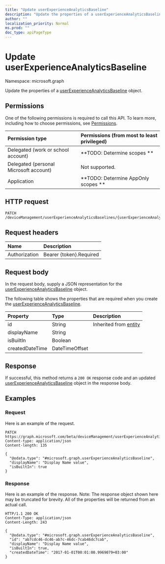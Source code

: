 ```yaml
---
title: "Update userExperienceAnalyticsBaseline"
description: "Update the properties of a userExperienceAnalyticsBaseline object."
author: ""
localization_priority: Normal
ms.prod: ""
doc_type: apiPageType
---
```


# Update userExperienceAnalyticsBaseline

Namespace: microsoft.graph

Update the properties of a [userExperienceAnalyticsBaseline](../resources/userexperienceanalyticsbaseline.md) object.

## Permissions
One of the following permissions is required to call this API. To learn more, including how to choose permissions, see [Permissions](/concepts/permissions-reference.md).

|Permission type|Permissions (from most to least privileged)|
|:---|:---|
|Delegated (work or school account)|**TODO: Determine scopes **|
|Delegated (personal Microsoft account)|Not supported.|
|Application|**TODO: Determine AppOnly scopes **|

## HTTP request
<!-- {
  "blockType": "ignored"
}
-->
``` http
PATCH /deviceManagement/userExperienceAnalyticsBaselines/{userExperienceAnalyticsBaselineId}
```

## Request headers
|Name|Description|
|:---|:---|
|Authorization|Bearer {token}.Required|

## Request body
In the request body, supply a JSON representation for the [userExperienceAnalyticsBaseline](../resources/userexperienceanalyticsbaseline.md) object.

The following table shows the properties that are required when you create the [userExperienceAnalyticsBaseline](../resources/userexperienceanalyticsbaseline.md).

|Property|Type|Description|
|:---|:---|:---|
|id|String| Inherited from [entity](../resources/entity.md)|
|displayName|String||
|isBuiltIn|Boolean||
|createdDateTime|DateTimeOffset||



## Response
If successful, this method returns a `200 OK` response code and an updated [userExperienceAnalyticsBaseline](../resources/userexperienceanalyticsbaseline.md) object in the response body.

## Examples

### Request
Here is an example of the request.
<!-- {
  "blockType": "request",
  "name": "update_userexperienceanalyticsbaseline"
}
-->
``` http
PATCH https://graph.microsoft.com/beta/deviceManagement/userExperienceAnalyticsBaselines/{userExperienceAnalyticsBaselineId}
Content-type: application/json
Content-length: 135

{
  "@odata.type": "#microsoft.graph.userExperienceAnalyticsBaseline",
  "displayName": "Display Name value",
  "isBuiltIn": true
}
```

### Response
Here is an example of the response. Note: The response object shown here may be truncated for brevity. All of the properties will be returned from an actual call.
<!-- {
  "blockType": "response",
  "truncated": true
}
-->
``` http
HTTP/1.1 200 OK
Content-Type: application/json
Content-Length: 243

{
  "@odata.type": "#microsoft.graph.userExperienceAnalyticsBaseline",
  "id": "ab7cdc46-dc46-ab7c-46dc-7cab46dc7cab",
  "displayName": "Display Name value",
  "isBuiltIn": true,
  "createdDateTime": "2017-01-01T00:01:00.9969079+03:00"
}
```

